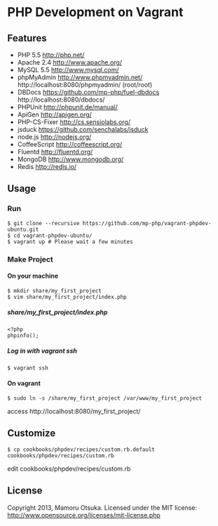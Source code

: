 # PHP Development on Vagrant

## Features

* PHP 5.5 http://php.net/
* Apache 2.4 http://www.apache.org/
* MySQL 5.5 http://www.mysql.com/
* phpMyAdmin http://www.phpmyadmin.net/ http://localhost:8080/phpmyadmin/ (root/root)
* DBDocs https://github.com/mp-php/fuel-dbdocs http://localhost:8080/dbdocs/
* PHPUnit http://phpunit.de/manual/
* ApiGen http://apigen.org/
* PHP-CS-Fixer http://cs.sensiolabs.org/
* jsduck https://github.com/senchalabs/jsduck
* node.js http://nodejs.org/
* CoffeeScript http://coffeescript.org/
* Fluentd http://fluentd.org/
* MongoDB http://www.mongodb.org/
* Redis http://redis.io/

## Usage

### Run

	$ git clone --recursive https://github.com/mp-php/vagrant-phpdev-ubuntu.git
	$ cd vagrant-phpdev-ubuntu/
	$ vagrant up # Please wait a few minutes

### Make Project

#### On your machine

	$ mkdir share/my_first_project
	$ vim share/my_first_project/index.php

##### share/my_first_project/index.php

	<?php
	phpinfo();

##### Log in with vagrant ssh

	$ vagrant ssh

#### On vagrant

	$ sudo ln -s /share/my_first_project /var/www/my_first_project

access http://localhost:8080/my_first_project/

## Customize

	$ cp cookbooks/phpdev/recipes/custom.rb.default cookbooks/phpdev/recipes/custom.rb

edit cookbooks/phpdev/recipes/custom.rb

## License

Copyright 2013, Mamoru Otsuka. Licensed under the MIT license: http://www.opensource.org/licenses/mit-license.php
